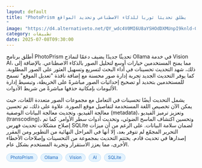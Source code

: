 ```yaml
---
layout: default
title: "PhotoPrism يطلق تحديثا ثوريا للذكاء الاصطناعي وتحديد المواقع
"
image: "https://d4.alternativeto.net/QY_wdc4V0MI6U8aYSHOdDXMUnpI9knld-GkuyeNr3T8/rs:fill:1520:760:0/g:ce:0:0/YWJzOi8vZGlzdC9jb250ZW50LzE3NTE5NjQ5MjgzODAucG5n.png"
category: تطبيقات
date: 2025-07-08T09:30:00
---
```


أطلق برنامج PhotoPrism تحديثًا جديدًا يضيف دعمًا لنماذج Ollama في خدمة Vision AI، مما يمنح المستخدمين خيارات أوسع لتحليل الصور بالذكاء الاصطناعي. بالإضافة إلى ذلك، شهد التحديث تحسينات في أداء البحث لتسريع وتسهيل العثور على الصور المطلوبة. كما يوفر التحديث الجديد تجربة إدارة صور محسنة مع إضافة نافذة "تعديل الموقع" تسمح للمستخدمين بتحديد أو تصحيح إحداثيات الصور مباشرةً على الخريطة، وتبسيط إدارة الألبومات بإمكانية حذفها مباشرةً من شريط الأدوات.

يشمل التحديث أيضًا تحسينات في التعامل مع مجموعات الصور متعددة اللغات، حيث يمكن الآن تخصيص اللغة المستخدمة لتفاصيل موقع الصورة. علاوة على ذلك، تم تحسين معالجة الفيديو، وتحديث معالجة البيانات الوصفية (metadata)، وتعزيز ترميز الفيديو (transcoding)، وتحسين اكتشاف الماسح الضوئي، وتحديث أدوات سطر الأوامر. كما تم إصلاح مشكلات تحديث فهرس SQLite لضمان سلامة البيانات. على الرغم من أن ميزات التحرير المجمّع لم تتوفر بعد، إلا أنها في المراحل النهائية من التطوير ومن المقرر إصدارها في تحديث قادم. يختتم التحديث بمجموعة من التحسينات وإصلاحات الأخطاء الأخرى، مما يعزز الاستقرار وتجربة المستخدم بشكل عام.

<div style="margin-top:2px; margin-bottom:2px;"><a href="https://bidjadraft.github.io/?query=PhotoPrism" style="background:#e3f2fd; color:#1565c0; font-size:80%; border-radius:12px; padding:3px 10px; margin:2px 4px 2px 0; display:inline-block; border:1px solid #bbdefb; text-decoration:none;">PhotoPrism</a> <a href="https://bidjadraft.github.io/?query=Ollama" style="background:#e3f2fd; color:#1565c0; font-size:80%; border-radius:12px; padding:3px 10px; margin:2px 4px 2px 0; display:inline-block; border:1px solid #bbdefb; text-decoration:none;">Ollama</a> <a href="https://bidjadraft.github.io/?query=Vision" style="background:#e3f2fd; color:#1565c0; font-size:80%; border-radius:12px; padding:3px 10px; margin:2px 4px 2px 0; display:inline-block; border:1px solid #bbdefb; text-decoration:none;">Vision</a> <a href="https://bidjadraft.github.io/?query=AI" style="background:#e3f2fd; color:#1565c0; font-size:80%; border-radius:12px; padding:3px 10px; margin:2px 4px 2px 0; display:inline-block; border:1px solid #bbdefb; text-decoration:none;">AI</a> <a href="https://bidjadraft.github.io/?query=SQLite" style="background:#e3f2fd; color:#1565c0; font-size:80%; border-radius:12px; padding:3px 10px; margin:2px 4px 2px 0; display:inline-block; border:1px solid #bbdefb; text-decoration:none;">SQLite</a></div><br><br>
